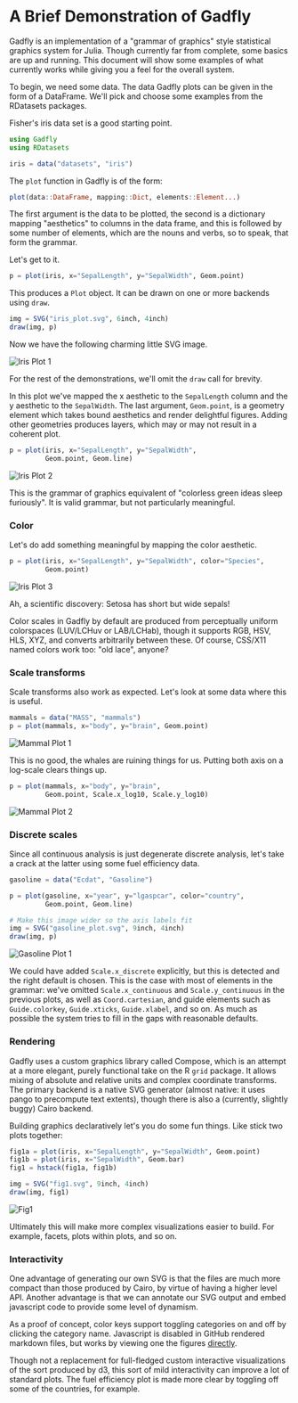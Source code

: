 # A Brief Demonstration of Gadfly

Gadfly is an implementation of a "grammar of graphics" style statistical
graphics system for Julia. Though currently far from complete, some basics are
up and running. This document will show some examples of what currently works
while giving you a feel for the overall system.

To begin, we need some data. The data Gadfly plots can be given in the form
of a DataFrame. We'll pick and choose some examples from the RDatasets packages.

Fisher's iris data set is a good starting point.

```julia
using Gadfly
using RDatasets

iris = data("datasets", "iris")
```

The `plot` function in Gadfly is of the form:

```julia
plot(data::DataFrame, mapping::Dict, elements::Element...)
```

The first argument is the data to be plotted, the second is a dictionary
mapping "aesthetics" to columns in the data frame, and this is followed by some
number of elements, which are the nouns and verbs, so to speak, that form the
grammar.

Let's get to it.

```julia
p = plot(iris, x="SepalLength", y="SepalWidth", Geom.point)
```

This produces a `Plot` object. It can be drawn on one or more backends using `draw`.

```julia
img = SVG("iris_plot.svg", 6inch, 4inch)
draw(img, p)
```

Now we have the following charming little SVG image.

![Iris Plot 1](http://dcjones.github.com/gadfly/iris1.svg)

For the rest of the demonstrations, we'll omit the `draw` call for
brevity.

In this plot we've mapped the x aesthetic to the `SepalLength` column and the y
aesthetic to the `SepalWidth`. The last argument, `Geom.point`, is a geometry
element which takes bound aesthetics and render delightful figures. Adding other
geometries produces layers, which may or may not result in a coherent plot.

```julia
p = plot(iris, x="SepalLength", y="SepalWidth",
         Geom.point, Geom.line)
```

![Iris Plot 2](http://dcjones.github.com/gadfly/iris2.svg)

This is the grammar of graphics equivalent of "colorless green ideas sleep
furiously". It is valid grammar, but not particularly meaningful.

### Color

Let's do add something meaningful by mapping the color aesthetic.

```julia
p = plot(iris, x="SepalLength", y="SepalWidth", color="Species",
         Geom.point)
```

![Iris Plot 3](http://dcjones.github.com/gadfly/iris3.svg)

Ah, a scientific discovery: Setosa has short but wide sepals!

Color scales in Gadfly by default are produced from perceptually uniform
colorspaces (LUV/LCHuv or LAB/LCHab), though it supports RGB, HSV, HLS, XYZ, and
converts arbitrarily between these. Of course, CSS/X11 named colors work too:
"old lace", anyone?

### Scale transforms

Scale transforms also work as expected. Let's look at some data where this is
useful.

```julia
mammals = data("MASS", "mammals")
p = plot(mammals, x="body", y="brain", Geom.point)
```

![Mammal Plot 1](http://dcjones.github.com/gadfly/mammals1.svg)

This is no good, the whales are ruining things for us. Putting both axis on a
log-scale clears things up.

```julia
p = plot(mammals, x="body", y="brain",
         Geom.point, Scale.x_log10, Scale.y_log10)
```

![Mammal Plot 2](http://dcjones.github.com/gadfly/mammals2.svg)

### Discrete scales

Since all continuous analysis is just degenerate discrete analysis, let's take a
crack at the latter using some fuel efficiency data.

```julia
gasoline = data("Ecdat", "Gasoline")

p = plot(gasoline, x="year", y="lgaspcar", color="country",
         Geom.point, Geom.line)

# Make this image wider so the axis labels fit
img = SVG("gasoline_plot.svg", 9inch, 4inch)
draw(img, p)
```

![Gasoline Plot 1](http://dcjones.github.com/gadfly/gasoline1.svg)

We could have added `Scale.x_discrete` explicitly, but this is detected and the
right default is chosen. This is the case with most of elements in the grammar:
we've omitted `Scale.x_continuous` and `Scale.y_continuous` in the previous
plots, as well as `Coord.cartesian`, and guide elements such as
`Guide.colorkey`, `Guide.xticks`, `Guide.xlabel`, and so on. As much as
possible the system tries to fill in the gaps with reasonable defaults.

### Rendering

Gadfly uses a custom graphics library called Compose, which is an attempt at a
more elegant, purely functional take on the R `grid` package. It allows mixing
of absolute and relative units and complex coordinate transforms. The primary
backend is a native SVG generator (almost native: it uses pango to precompute
text extents), though there is also a (currently, slightly buggy) Cairo backend.

Building graphics declaratively let's you do some fun things. Like stick two
plots together:

```julia
fig1a = plot(iris, x="SepalLength", y="SepalWidth", Geom.point)
fig1b = plot(iris, x="SepalWidth", Geom.bar)
fig1 = hstack(fig1a, fig1b)

img = SVG("fig1.svg", 9inch, 4inch)
draw(img, fig1)
```

![Fig1](http://dcjones.github.com/gadfly/fig1.svg)

Ultimately this will make more complex visualizations easier to build. For
example, facets, plots within plots, and so on.

### Interactivity

One advantage of generating our own SVG is that the files are much more
compact than those produced by Cairo, by virtue of having a higher level API.
Another advantage is that we can annotate our SVG output and embed javascript
code to provide some level of dynamism.

As a proof of concept, color keys support toggling categories on and off by
clicking the category name. Javascript is disabled in GitHub rendered markdown
files, but works by viewing one the figures [directly](gasoline1.svg).

Though not a replacement for full-fledged custom interactive visualizations of
the sort produced by d3, this sort of mild interactivity can improve a lot of
standard plots. The fuel efficiency plot is made more clear by toggling off some
of the countries, for example.


